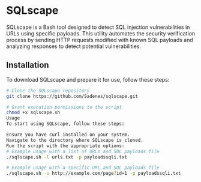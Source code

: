 # SQLscape

SQLscape is a Bash tool designed to detect SQL injection vulnerabilities in URLs using specific payloads. This utility automates the security verification process by sending HTTP requests modified with known SQL payloads and analyzing responses to detect potential vulnerabilities.

## Installation

To download SQLscape and prepare it for use, follow these steps:

```bash
# Clone the SQLscape repository
git clone https://github.com/Sadenes/sqlscape.git

# Grant execution permissions to the script
chmod +x sqlscape.sh
Usage
To start using SQLscape, follow these steps:

Ensure you have curl installed on your system.
Navigate to the directory where SQLscape is cloned.
Run the script with the appropriate options:
# Example usage with a list of URLs and SQL payloads file
./sqlscape.sh -l urls.txt -p payloadssqli.txt

# Example usage with a specific URL and SQL payloads file
./sqlscape.sh -u http://example.com/page?id=1 -p payloadssqli.txt
